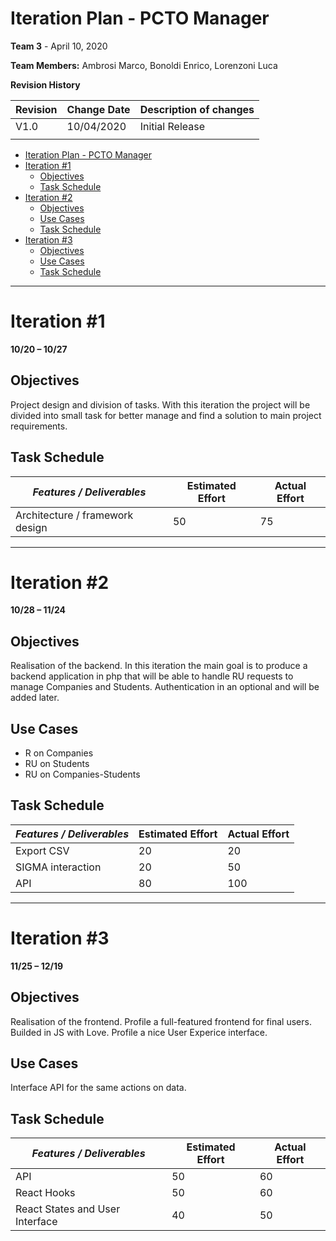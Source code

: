 # Iteration Plan - PCTO Manager

**Team 3** - April 10, 2020

**Team Members:** Ambrosi Marco, Bonoldi Enrico, Lorenzoni Luca

**Revision History**

| **Revision** | **Change Date** | **Description of changes** |
| ------------ | --------------- | -------------------------- |
| V1.0         | 10/04/2020      | Initial Release            |
|              |                 |                            |

- [Iteration Plan - PCTO Manager](#iteration-plan---pcto-manager)
- [Iteration #1](#iteration-1)
  - [Objectives](#objectives)
  - [Task Schedule](#task-schedule)
- [Iteration #2](#iteration-2)
  - [Objectives](#objectives-1)
  - [Use Cases](#use-cases)
  - [Task Schedule](#task-schedule-1)
- [Iteration #3](#iteration-3)
  - [Objectives](#objectives-2)
  - [Use Cases](#use-cases-1)
  - [Task Schedule](#task-schedule-2)

---
#  Iteration #1 
**10/20 – 10/27**

## Objectives 

Project design and division of tasks.
With this iteration the project will be divided into small task for better manage and find a solution to main project requirements.

## Task Schedule
| _Features / Deliverables_       | **Estimated Effort** | **Actual Effort** |
| ------------------------------- | -------------------- | ----------------- |
| Architecture / framework design | 50                   | 75                |

---

# Iteration #2
**10/28 – 11/24**

## Objectives 

Realisation of the backend.
In this iteration the main goal is to produce a backend application in php that will be able to handle RU requests to manage Companies and Students.
Authentication in an optional and will be added later.

## Use Cases

- R on Companies
- RU on Students
- RU on Companies-Students

## Task Schedule
| _Features / Deliverables_ | **Estimated Effort** | **Actual Effort** |
| ------------------------- | -------------------- | ----------------- |
| Export CSV                | 20                   | 20                |
| SIGMA interaction         | 20                   | 50                |
| API                       | 80                   | 100               |

---

# Iteration #3
**11/25 – 12/19**

## Objectives 

Realisation of the frontend.
Profile a full-featured frontend for final users.
Builded in JS with Love.
Profile a nice User Experice interface.

## Use Cases

Interface API for the same actions on data.

## Task Schedule
| _Features / Deliverables_       | **Estimated Effort** | **Actual Effort** |
| ------------------------------- | -------------------- | ----------------- |
| API                             | 50                   | 60                |
| React Hooks                     | 50                   | 60                |
| React States and User Interface | 40                   | 50                |